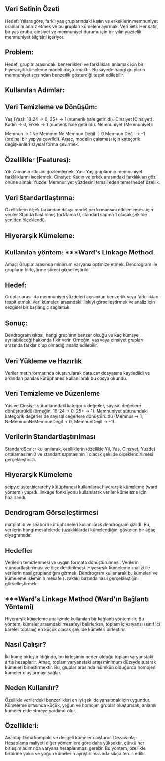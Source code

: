 ## Veri Setinin Özeti
Hedef: Yıllara göre, farklı yaş gruplarındaki kadın ve erkeklerin memnuniyet oranlarını analiz etmek ve bu grupları kümelere ayırmak.
Veri Seti: Her satır, bir yaş grubu, cinsiyet ve memnuniyet durumu için bir yılın yüzdelik memnuniyet bilgisini içeriyor.
## Problem:
Hedef, gruplar arasındaki benzerlikleri ve farklılıkları anlamak için bir hiyerarşik kümeleme modeli oluşturmaktır. Bu sayede hangi grupların memnuniyet açısından benzerlik gösterdiği tespit edilebilir.

## Kullanılan Adımlar:
## Veri Temizleme ve Dönüşüm:
Yaş (Yas): 18-24 → 0, 25+ → 1 (numerik hale getirildi).
Cinsiyet (Cinsiyet): Kadın → 0, Erkek → 1 (numerik hale getirildi).
Memnuniyet (Memnuniyet):

Memnun → 1
Ne Memnun Ne Memnun Değil → 0
Memnun Değil → -1 (ordinal bir yapıya çevrildi).
Amaç, modelin çalışması için kategorik değişkenleri sayısal forma çevirmek.

## Özellikler (Features):
Yil: Zamanın etkisini gözlemlemek.
Yas: Yaş gruplarının memnuniyet farklılıklarını incelemek.
Cinsiyet: Kadın ve erkek arasındaki farklılıkları göz önüne almak.
Yuzde: Memnuniyet yüzdesini temsil eden temel hedef özellik.
## Veri Standartlaştırma:

Özelliklerin ölçek farkından dolayı model performansını etkilememesi için veriler Standartlaştırılmış (ortalama 0, standart sapma 1 olacak şekilde yeniden ölçeklendi).
## Hiyerarşik Kümeleme:

## Kullanılan yöntem: ***Ward's Linkage Method.
Amaç: Gruplar arasında minimum varyansı optimize etmek.
Dendrogram ile grupların birleştirme süreci görselleştirildi.
## Hedef:
Gruplar arasında memnuniyet yüzdeleri açısından benzerlik veya farklılıkları tespit etmek.
Veri kümeleri arasındaki ilişkiyi görselleştirmek ve analiz için sezgisel bir başlangıç sağlamak.
## Sonuç:
Dendrogram çıktısı, hangi grupların benzer olduğu ve kaç kümeye ayrılabileceği hakkında fikir verir.
Örneğin, yaş veya cinsiyet grupları arasında farklar olup olmadığı analiz edilebilir.
## Veri Yükleme ve Hazırlık
Veriler metin formatında oluşturularak data.csv dosyasına kaydedildi ve ardından pandas kütüphanesi kullanılarak bu dosya okundu.

## Veri Temizleme ve Düzenleme
Yas ve Cinsiyet sütunlarındaki kategorik değerler, sayısal değerlere dönüştürüldü (örneğin, 18-24 -> 0, 25+ -> 1).
Memnuniyet sütunundaki kategorik değerler de sayısal değerlere dönüştürüldü (Memnun -> 1, NeMemnunNeMemnunDegil -> 0, MemnunDegil -> -1).

## Verilerin Standartlaştırılması
StandardScaler kullanılarak, özelliklerin (özellikle Yil, Yas, Cinsiyet, Yuzde) ortalamasının 0 ve standart sapmasının 1 olacak şekilde ölçeklendirilmesi gerçekleştirildi.

## Hiyerarşik Kümeleme
scipy.cluster.hierarchy kütüphanesi kullanılarak hiyerarşik kümeleme (ward yöntemi) yapıldı. linkage fonksiyonu kullanılarak veriler kümeleme için hazırlandı.

## Dendrogram Görselleştirmesi
matplotlib ve seaborn kütüphaneleri kullanılarak dendrogram çizildi. Bu, verilerin hangi mesafelerde (uzaklıklarda) kümelendiğini gösteren bir ağaç diyagramıdır.

## Hedefler
Verilerin temizlenmesi ve uygun formata dönüştürülmesi.
Verilerin standartlaştırılması ve ölçeklendirilmesi.
Hiyerarşik kümeleme analizi ile verilerin nasıl gruplandığını görmek.
Dendrogram kullanarak bu kümeleri ve kümeleme işleminin mesafe (uzaklık) bazında nasıl gerçekleştiğini görselleştirmek.


## ***Ward's Linkage Method (Ward'ın Bağlantı Yöntemi)
Hiyerarşik kümeleme analizinde kullanılan bir bağlantı yöntemidir. Bu yöntem, kümeler arasındaki mesafeyi belirlerken, toplam iç varyansı (sınıf içi kareler toplamı) en küçük olacak şekilde kümeleri birleştirir.

## Nasıl Çalışır?
İki küme birleştirildiğinde, bu birleşimin neden olduğu toplam varyanstaki artış hesaplanır.
Amaç, toplam varyanstaki artışı minimum düzeyde tutarak kümeleri birleştirmektir.
Bu, gruplar arasında mümkün olduğunca homojen kümeler oluşturmayı sağlar.
## Neden Kullanılır?
Özellikle verilerdeki benzerlikleri en iyi şekilde yansıtmak için uygundur.
Kümeleme sırasında küçük, yoğun ve homojen gruplar oluşturarak, anlamlı kümeler elde etmeye yardımcı olur.
## Özellikleri:
Avantaj: Daha kompakt ve dengeli kümeler oluşturur.
Dezavantaj: Hesaplama maliyeti diğer yöntemlere göre daha yüksektir, çünkü her birleşim adımında varyans hesaplanması gerekir.
Bu yöntem, özellikle birbirine yakın ve yoğun kümelerin ayrıştırılmasında sıkça tercih edilir.


